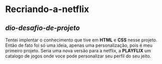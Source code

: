 # Recriando-a-netflix
## *dio-desafio-de-projeto*

Tentei implentar o conhecimento que tive em **HTML** e **CSS** nesse projeto.
Então de fato foi só uma ideia, apenas uma personalização, pois é meu primeiro projeto.
Seria uma nova versão para a netflix, a **PLAYFLIX** um catalogo de jogos onde voce pode personalizar seu perfil do seu jeito.
